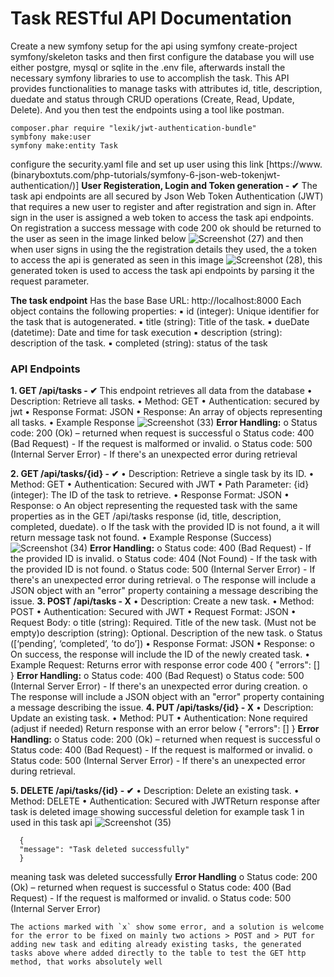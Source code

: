 # Task RESTful API Documentation
Create a new symfony setup for the api using symfony create-project symfony/skeleton tasks and then first configure the database you will use either postgre, mysql or sqlite in the .env file, afterwards install the necessary symfony libraries to use to accomplish the task. This API provides functionalities to manage tasks with attributes id, title, description, duedate and status through CRUD operations (Create, Read, Update, Delete). And you then test the endpoints using a tool like postman.
```
composer.phar require "lexik/jwt-authentication-bundle"
symbfony make:user
symfony make:entity Task
```
configure the security.yaml file and set up user using this link [https://www.(binaryboxtuts.com/php-tutorials/symfony-6-json-web-tokenjwt-authentication/)]
**User Registeration, Login and Token generation - ✔**
The task api endpoints are all secured by Json Web Token Authentication (JWT) that requires a new user to register and after registration and sign in. After sign in the user is assigned a web token to access the task api endpoints.
On registration a success message with code 200 ok should be returned to the user as seen in the image linked below
![Screenshot (27)](https://github.com/AMooka/Tasks-API/assets/158544515/ff11fc70-eef3-4846-8d18-51dab16bff37)
and then when user signs in using the the registration details they used, the a token to access the api is generated as seen in this image
![Screenshot (28)](https://github.com/AMooka/Tasks-API/assets/158544515/69b0ec3c-3f73-467e-8f7f-45a6666d4413), this generated token is used to access the task api endpoints by parsing it the request parameter.

**The task endpoint**
Has the base Base URL: http://localhost:8000
Each object contains the following properties:
  ▪ id (integer): Unique identifier for the task that is autogenerated.
  ▪ title (string): Title of the task.
  ▪ dueDate (datetime): Date and time for task execution
  ▪ description (string): description of the task.
  ▪ completed (string): status of the task
### API Endpoints
**1. GET /api/tasks - ✔**
This endpoint retrieves all data from the database
  • Description: Retrieve all tasks.
  • Method: GET
  • Authentication: secured by jwt
  • Response Format: JSON
  • Response:
  An array of objects representing all tasks.
  • Example Response ![Screenshot (33)](https://github.com/AMooka/Tasks-API/assets/158544515/89399ec8-65e3-4ea9-99d9-ef83105c6cd5)
  **Error Handling:**
    o Status code: 200 (Ok) – returned when request is successful
    o Status code: 400 (Bad Request) - If the request is malformed or invalid.
    o Status code: 500 (Internal Server Error) - If there's an unexpected error during retrieval
  
**2. GET /api/tasks/{id} - ✔**
  • Description: Retrieve a single task by its ID.
  • Method: GET
  • Authentication: Secured with JWT
  • Path Parameter:
    {id} (integer): The ID of the task to retrieve.
  • Response Format: JSON
  • Response:
    o An object representing the requested task with the same properties as in the GET /api/tasks response (id, title, description, completed, duedate).
    o If the task with the provided ID is not found, a it will return message task not
  found.
  • Example Response (Success) ![Screenshot (34)](https://github.com/AMooka/Tasks-API/assets/158544515/5012d44b-0bf9-400c-bee9-0ad654cdad32)
  **Error Handling:**
    o Status code: 400 (Bad Request) - If the provided ID is invalid.
    o Status code: 404 (Not Found) - If the task with the provided ID is not found.
    o Status code: 500 (Internal Server Error) - If there's an unexpected error during retrieval.
    o The response will include a JSON object with an "error" property containing a message describing the issue.
**3. POST /api/tasks - X**
    • Description: Create a new task.
    • Method: POST
    • Authentication: Secured with JWT
    • Request Format: JSON
    • Request Body:
    o title (string): Required. Title of the new task. (Must not be empty)o description (string): Optional. Description of the new task.
    o Status ([‘pending’, ‘completed’, ’to do’])
    • Response Format: JSON
    • Response:
    o On success, the response will include the ID of the newly created task.
  • Example Request: Returns error with response error code 400
      {
      "errors": []
      }
  **Error Handling:**
    o Status code: 400 (Bad Request)
    o Status code: 500 (Internal Server Error) - If there's an unexpected error during
    creation.
    o The response will include a JSON object with an "error" property containing a message describing the issue.
**4. PUT /api/tasks/{id} - X**
    • Description: Update an existing task.
    • Method: PUT
    • Authentication: None required (adjust if needed)
  Return response with an error below
      {
      "errors": []
      }
  **Error Handling:**
      o Status code: 200 (Ok) – returned when request is successful
      o Status code: 400 (Bad Request) - If the request is malformed or invalid.
      o Status code: 500 (Internal Server Error) - If there's an unexpected error during retrieval.
      
**5. DELETE /api/tasks/{id} - ✔**
  • Description: Delete an existing task.
  • Method: DELETE
  • Authentication: Secured with JWTReturn response after task is deleted
  image showing successful deletion for example task 1 in used in this task api 
  ![Screenshot (35)](https://github.com/AMooka/Tasks-API/assets/158544515/2b95675c-ce8a-48f8-9069-fdf33855617c)
  ```
    {
    "message": "Task deleted successfully"
    }
  ```
meaning task was deleted successfully
  **Error Handling**
    o Status code: 200 (Ok) – returned when request is successful
    o Status code: 400 (Bad Request) - If the request is malformed or invalid.
    o Status code: 500 (Internal Server Error)

    The actions marked with `x` show some error, and a solution is welcome for the error to be fixed on mainly two actions > POST and > PUT for adding new task and editing already existing tasks, the generated tasks above where added directly to the table to test the GET http method, that works absolutely well  

  

  






 
 
